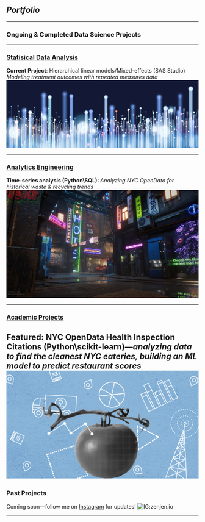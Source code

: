 ## *Portfolio*

---
### Ongoing & Completed Data Science Projects



---

### [Statisical Data Analysis](/pdf/sample_presentation.pdf)
<b>Current Project</b>: Hierarchical linear models/Mixed-effects (SAS Studio)
<br><i>Modeling treatment outcomes with repeated measures data</i>
<br>
<a href="statisticaldataanalysis.md"><img src="images/dataprofessionals.JPG?raw=true"/></a>

---
### [Analytics Engineering](http://example.com/)
<b>Time-series analysis (Python\SQL): </b><i>Analyzing NYC OpenData for historical waste & recycling trends</i>
<br>
<img src="images/civilizationfiction.jpg?raw=true"/>

---

### [Academic Projects](/nyc-health-inspections-predictingscores)
  <b>Featured: NYC OpenData Health Inspection Citations (Python\scikit-learn)</b>—<i>analyzing data to find the cleanest NYC eateries, building an ML model to predict restaurant scores</i>
<a href="nyc-health-inspections-predictingscores.md"><img src="images/healthinspectiondatabanner.png?raw=true"/></a>
---

### Past Projects

Coming soon—follow me on [Instagram](http://instagram.com/zenjen.io) for updates! <img src="https://image.flaticon.com/icons/png/128/174/174855.png" alt="IG:zenjen.io" height="15" width="15" />

---



<!-- Remove above link if you don't want to attibute -->
